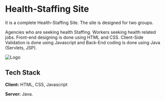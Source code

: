 
# Health-Staffing Site

It is a complete Health-Staffing Site. The site is designed for two groups.

Agencies who are seeking health Staffing.
Workers seeking health related jobs. Front-end designing is done using HTML and CSS. Client-Side Validation is done using Javascript and Back-End coding is done using Java (Servlets, JSP).


![Logo](https://th.bing.com/th/id/OIP.lO-B-SsAiJasRroF6K49lQHaE7?pid=ImgDet&rs=1)


## Tech Stack

**Client:** HTML, CSS, Javascript

**Server:** Java.

